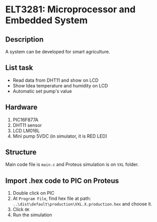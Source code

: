 # ELT3281: Microprocessor and Embedded System
## Description
A system can be developed for smart agriculture.
## List task
* Read data from DHT11 and show on LCD
* Show Idea temperature and humidity on LCD
* Automatic set pump's value

## Hardware
1. PIC16F877A
2. DHT11 sensor
3. LCD LM016L
4. Mini pump 5VDC (in simulator, it is RED LED)

## Structure
Main code file is ```main.c``` and Proteus simulation is on ```VXL``` folder.

## Import .hex code to PIC on Proteus
1. Double click on PIC
2. At ```Program File```, find hex file at path: ```..\dist\default\production\VXL.X.production.hex``` and choose it.
3. Click ```OK```
4. Run the simulation